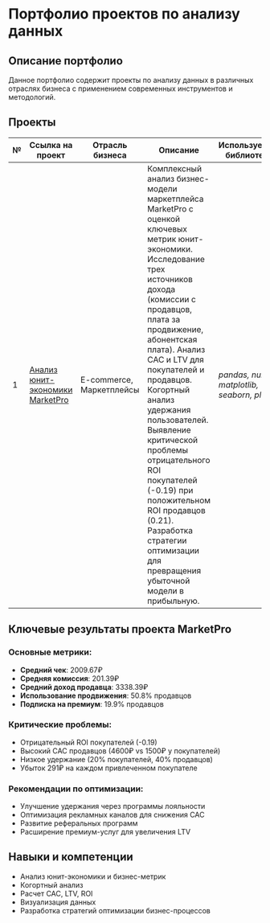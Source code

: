 # Портфолио проектов по анализу данных

## Описание портфолио
Данное портфолио содержит проекты по анализу данных в различных отраслях бизнеса с применением современных инструментов и методологий.

## Проекты

№ | Ссылка на проект | Отрасль бизнеса | Описание | Используемые библиотеки | Презентация проекта 
---|---|---|---|---|---
1 | [Анализ юнит-экономики MarketPro](Analiz-yunit-ekonomiki-MarketPro.pdf) | E-commerce, Маркетплейсы | Комплексный анализ бизнес-модели маркетплейса MarketPro с оценкой ключевых метрик юнит-экономики. Исследование трех источников дохода (комиссии с продавцов, плата за продвижение, абонентская плата). Анализ CAC и LTV для покупателей и продавцов. Когортный анализ удержания пользователей. Выявление критической проблемы отрицательного ROI покупателей (-0.19) при положительном ROI продавцов (0.21). Разработка стратегии оптимизации для превращения убыточной модели в прибыльную. | *pandas, numpy, matplotlib, seaborn, plotly* | [Презентация "Анализ юнит-экономики MarketPro"]([ссылка_на_презентацию](https://drive.google.com/file/d/1o9mYs38fLLM7cK-wdmXKzBDUrAopv_54/view?usp=sharing))

## Ключевые результаты проекта MarketPro

### Основные метрики:
- **Средний чек**: 2009.67₽
- **Средняя комиссия**: 201.39₽  
- **Средний доход продавца**: 3338.39₽
- **Использование продвижения**: 50.8% продавцов
- **Подписка на премиум**: 19.9% продавцов

### Критические проблемы:
- Отрицательный ROI покупателей (-0.19)
- Высокий CAC продавцов (4600₽ vs 1500₽ у покупателей)
- Низкое удержание (20% покупателей, 40% продавцов)
- Убыток 291₽ на каждом привлеченном покупателе

### Рекомендации по оптимизации:
- Улучшение удержания через программы лояльности
- Оптимизация рекламных каналов для снижения CAC
- Развитие реферальных программ
- Расширение премиум-услуг для увеличения LTV

## Навыки и компетенции
- Анализ юнит-экономики и бизнес-метрик
- Когортный анализ
- Расчет CAC, LTV, ROI
- Визуализация данных
- Разработка стратегий оптимизации бизнес-процессов


